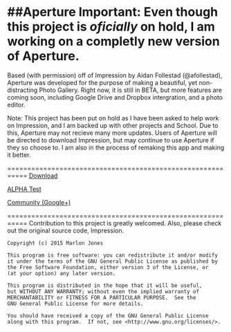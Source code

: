 ##Aperture
Important: Even though this project is *oficially* on hold, I am working on a completly new version of Aperture.
===============================================================================================================
Based (with permission) off of Impression by Aidan Follestad (@afollestad), Aperture was developed for the purpose of making a beautiful, yet non-
distracting Photo Gallery. Right now, it is still in BETA, but more features are coming soon, including Google Drive and Dropbox
intergration, and a photo editor. 

Note: This project has been put on hold as I have been asked to help work on Impression, and I am backed up with other projects and School. Due to this, Aperture may not recieve many
more updates. Users of Aperture will be directed to download Impression, but may continue to use Aperture if they so choose to. 
I am also in the process of remaking this app and making it better. 

===========================================================
<a href="https://play.google.com/store/apps/details?id=com.marlonjones.aperture">Download</a>

<a href="https://play.google.com/apps/testing/com.marlonjones.aperture">ALPHA Test</a>

<a href="https://plus.google.com/u/0/communities/116518857170051710391">Community (Google+)</a>

===========================================================
Contribution to this project is greatly welcomed. Also, please check out the original source code, Impression.


```` 
Copyright (c) 2015 Marlon Jones

This program is free software: you can redistribute it and/or modify
it under the terms of the GNU General Public License as published by
the Free Software Foundation, either version 3 of the License, or
(at your option) any later version.

This program is distributed in the hope that it will be useful,
but WITHOUT ANY WARRANTY; without even the implied warranty of
MERCHANTABILITY or FITNESS FOR A PARTICULAR PURPOSE.  See the
GNU General Public License for more details.

You should have received a copy of the GNU General Public License
along with this program.  If not, see <http://www.gnu.org/licenses/>.
````
